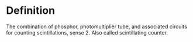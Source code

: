 # Definition

The combination of phosphor, photomultiplier tube, and associated
circuits for counting scintillations, sense 2. Also called scintillating
counter.
